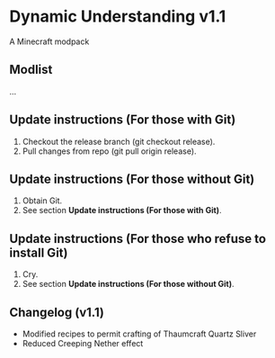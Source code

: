 # Dynamic Understanding v1.1

A Minecraft modpack

## Modlist

...

## Update instructions (For those with Git)
1. Checkout the release branch (git checkout release).
2. Pull changes from repo (git pull origin release).

## Update instructions (For those without Git)
1. Obtain Git.
2. See section **Update instructions (For those with Git)**.

## Update instructions (For those who refuse to install Git)
1. Cry.
2. See section **Update instructions (For those without Git)**.

## Changelog (v1.1)
- Modified recipes to permit crafting of Thaumcraft Quartz Sliver
- Reduced Creeping Nether effect
